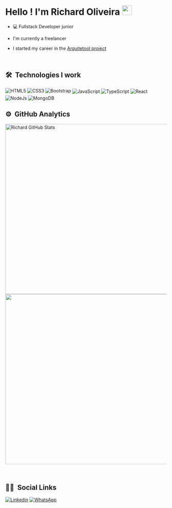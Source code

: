 <h1>Hello ! I'm Richard Oliveira <img src="https://github.com/kaueMarques/kaueMarques/blob/master/hi.gif" width="30px"></h1>

- 💻 Fullstack Developer junior

- I'm currently a freelancer

- I started my career in the [Arquitetool project](arquitetool.com.br)

<br>

## 🛠 &nbsp;Technologies I work

<div style="display: inline-block">
<img align="center" alt="HTML5" src="https://img.shields.io/badge/HTML5-E34F26?style=for-the-badge&logo=html5&logoColor=white">
<img align="center" alt="CSS3" src="https://img.shields.io/badge/CSS3-1572B6?style=for-the-badge&logo=css3&logoColor=white">
  <img align="center" alt="Bootstrap" src="https://img.shields.io/badge/Bootstrap-563D7C?style=for-the-badge&logo=bootstrap&logoColor=white">
<img style="margin-top: 4px;" align="center" alt="JavaScript" src="https://img.shields.io/badge/JavaScript-F7DF1E?style=for-the-badge&logo=javascript&logoColor=black">
<img style="margin-top: 4px;" align="center" alt="TypeScript" src="https://img.shields.io/badge/TypeScript-007ACC?style=for-the-badge&logo=typescript&logoColor=white">
<img style="margin-top: 4px;" align="center" alt="React" src="https://img.shields.io/badge/React-20232A?style=for-the-badge&logo=react&logoColor=61DAFB">
<img style="margin-top: 4px;" align="center" alt="NodeJs" src="https://img.shields.io/badge/Node.js-43853D?style=for-the-badge&logo=node.js&logoColor=white">
<img style="margin-top: 4px;" align="center" alt="MongoDB" src="https://img.shields.io/badge/MongoDB-4EA94B?style=for-the-badge&logo=mongodb&logoColor=white">

</div>

<br>

## ⚙ &nbsp;GitHub Analytics

<p align="left">
<img width="530em" alt="Richard GitHub Stats" src="https://github-readme-stats.vercel.app/api?username=RihOliver&show_icons=true&theme=tokyonight" />
<img width="530em" src="https://github-readme-stats.vercel.app/api/top-langs/?username=RihOliver&layout=compact&theme=tokyonight">
</p>

<br>

## 🙍‍♂️ &nbsp;Social Links


[![Linkedin](https://img.shields.io/badge/LinkedIn-0077B5?style=for-the-badge&logo=linkedin&logoColor=white)](https://www.linkedin.com/in/richard-oliveira-5472b5226/)
[![WhatsApp](https://img.shields.io/badge/WhatsApp-25D366?style=for-the-badge&logo=whatsapp&logoColor=white)](https://wa.me/5511966804912)




